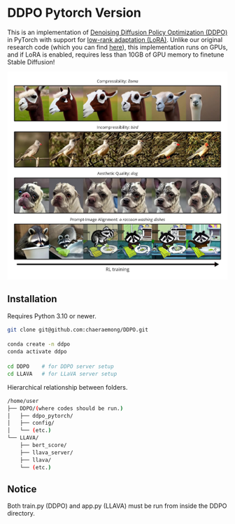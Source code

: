 # DDPO Pytorch Version

This is an implementation of [Denoising Diffusion Policy Optimization (DDPO)](https://rl-diffusion.github.io/) in PyTorch with support for [low-rank adaptation (LoRA)](https://huggingface.co/docs/diffusers/training/lora). Unlike our original research code (which you can find [here](https://github.com/jannerm/ddpo)), this implementation runs on GPUs, and if LoRA is enabled, requires less than 10GB of GPU memory to finetune Stable Diffusion!

![DDPO](teaser.jpg)

## Installation
Requires Python 3.10 or newer.

```bash
git clone git@github.com:chaeraemong/DDPO.git

conda create -n ddpo
conda activate ddpo

cd DDPO    # for DDPO server setup
cd LLAVA   # for LLaVA server setup
```

Hierarchical relationship between folders.
```bash
/home/user
├── DDPO/(where codes should be run.)
│   ├── ddpo_pytorch/
│   ├── config/
│   └── (etc.)
└── LLAVA/
    ├── bert_score/
    ├── llava_server/
    ├── llava/
    └── (etc.)
```

## Notice
Both train.py (DDPO) and app.py (LLAVA) must be run from inside the DDPO directory.
